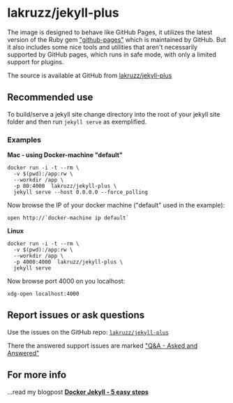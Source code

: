 # lakruzz/jekyll-plus

The image is designed to behave like GitHub Pages, it utilizes the latest version of the Ruby gem ["github-pages"](https://pages.github.com/versions/) which is maintained by GitHub. But it also includes some nice tools and utilities that aren't necessarily supported by GitHub pages, which runs in safe mode, with only a limited support for plugins.

The source is available at GitHub from [lakruzz/jekyll-plus](https://github.com/lakruzz/jekyll-plus)

## Recommended use

To build/serve a jekyll site change directory into the root of your jekyll site folder and then run `jekyll serve` as exemplified.

### Examples

**Mac - using Docker-machine "default"**

```
docker run -i -t --rm \
  -v $(pwd):/app:rw \
  --workdir /app \
  -p 80:4000  lakruzz/jekyll-plus \
  jekyll serve --host 0.0.0.0 --force_polling
```


Now browse the IP of your docker machine ("default" used in the example):

```
open http://`docker-machine ip default`
```

**Linux**

```
docker run -i -t --rm \
  -v $(pwd):/app:rw \
  --workdir /app \
  -p 4000:4000  lakruzz/jekyll-plus \
  jekyll serve
```


Now browse port 4000 on you localhost:

```
xdg-open localhost:4000
```

## Report issues or ask questions
Use the issues on the GitHub repo: [`lakruzz/jekyll-plus`](https://github.com/lakruzz/jekyll-plus/issues)

There the answered support issues are marked ["Q&A - Asked and Answered"](https://github.com/lakruzz/jekyll-plus/issues?q=label%3AQ%26A)

## For more info
...read my blogpost [**Docker Jekyll - 5 easy steps**](http://www.lakruzz.com/en/docker-jekyll/)
